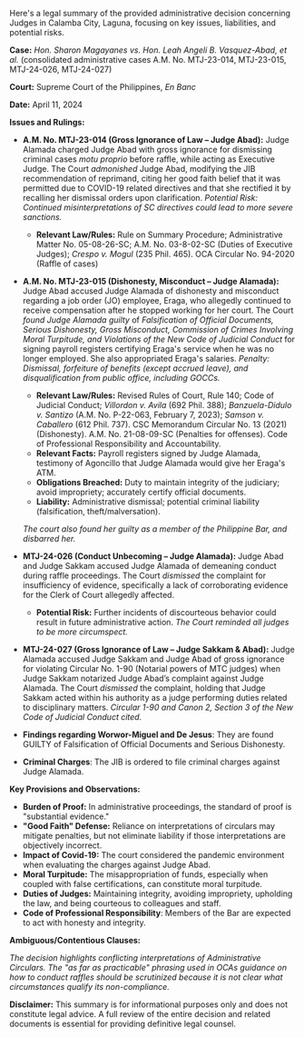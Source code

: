 Here's a legal summary of the provided administrative decision concerning Judges in Calamba City, Laguna, focusing on key issues, liabilities, and potential risks.

**Case:** *Hon. Sharon Magayanes vs. Hon. Leah Angeli B. Vasquez-Abad, et al.* (consolidated administrative cases A.M. No. MTJ-23-014, MTJ-23-015, MTJ-24-026, MTJ-24-027)

**Court:** Supreme Court of the Philippines, *En Banc*

**Date:** April 11, 2024

**Issues and Rulings:**

*   **A.M. No. MTJ-23-014 (Gross Ignorance of Law – Judge Abad):** Judge Alamada charged Judge Abad with gross ignorance for dismissing criminal cases *motu proprio* before raffle, while acting as Executive Judge. The Court *admonished* Judge Abad, modifying the JIB recommendation of reprimand, citing her good faith belief that it was permitted due to COVID-19 related directives and that she rectified it by recalling her dismissal orders upon clarification. *Potential Risk: Continued misinterpretations of SC directives could lead to more severe sanctions.*

    *   **Relevant Law/Rules:** Rule on Summary Procedure; Administrative Matter No. 05-08-26-SC; A.M. No. 03-8-02-SC (Duties of Executive Judges); *Crespo v. Mogul* (235 Phil. 465). OCA Circular No. 94-2020 (Raffle of cases)
*   **A.M. No. MTJ-23-015 (Dishonesty, Misconduct – Judge Alamada):** Judge Abad accused Judge Alamada of dishonesty and misconduct regarding a job order (JO) employee, Eraga, who allegedly continued to receive compensation after he stopped working for her court. The Court *found Judge Alamada guilty* of *Falsification of Official Documents, Serious Dishonesty, Gross Misconduct, Commission of Crimes Involving Moral Turpitude, and Violations of the New Code of Judicial Conduct* for signing payroll registers certifying Eraga's service when he was no longer employed. She also appropriated Eraga's salaries. *Penalty: Dismissal, forfeiture of benefits (except accrued leave), and disqualification from public office, including GOCCs.*

    *   **Relevant Law/Rules:** Revised Rules of Court, Rule 140; Code of Judicial Conduct; *Villordon v. Avila* (692 Phil. 388); *Banzuela-Didulo v. Santizo* (A.M. No. P-22-063, February 7, 2023); *Samson v. Caballero* (612 Phil. 737). CSC Memorandum Circular No. 13 (2021) (Dishonesty). A.M. No. 21-08-09-SC (Penalties for offenses). Code of Professional Responsibility and Accountability.
    *   **Relevant Facts:** Payroll registers signed by Judge Alamada, testimony of Agoncillo that Judge Alamada would give her Eraga's ATM.
    *   **Obligations Breached:** Duty to maintain integrity of the judiciary; avoid impropriety; accurately certify official documents.
    *   **Liability:** Administrative dismissal; potential criminal liability (falsification, theft/malversation).

    *The court also found her guilty as a member of the Philippine Bar, and disbarred her.*
*   **MTJ-24-026 (Conduct Unbecoming – Judge Alamada):** Judge Abad and Judge Sakkam accused Judge Alamada of demeaning conduct during raffle proceedings. The Court *dismissed* the complaint for insufficiency of evidence, specifically a lack of corroborating evidence for the Clerk of Court allegedly affected.

    *   **Potential Risk:** Further incidents of discourteous behavior could result in future administrative action. *The Court reminded all judges to be more circumspect.*
*   **MTJ-24-027 (Gross Ignorance of Law – Judge Sakkam & Abad):** Judge Alamada accused Judge Sakkam and Judge Abad of gross ignorance for violating Circular No. 1-90 (Notarial powers of MTC judges) when Judge Sakkam notarized Judge Abad’s complaint against Judge Alamada. The Court *dismissed* the complaint, holding that Judge Sakkam acted within his authority as a judge performing duties related to disciplinary matters. *Circular 1-90 and Canon 2, Section 3 of the New Code of Judicial Conduct cited.*
*   **Findings regarding Worwor-Miguel and De Jesus**: They are found GUILTY of Falsification of Official Documents and Serious Dishonesty.

*   **Criminal Charges**: The JIB is ordered to file criminal charges against Judge Alamada.

**Key Provisions and Observations:**

*   **Burden of Proof:** In administrative proceedings, the standard of proof is "substantial evidence."
*   **"Good Faith" Defense:** Reliance on interpretations of circulars may mitigate penalties, but not eliminate liability if those interpretations are objectively incorrect.
*   **Impact of Covid-19:** The court considered the pandemic environment when evaluating the charges against Judge Abad.
*   **Moral Turpitude:** The misappropriation of funds, especially when coupled with false certifications, can constitute moral turpitude.
*   **Duties of Judges:** Maintaining integrity, avoiding impropriety, upholding the law, and being courteous to colleagues and staff.
*   **Code of Professional Responsibility**: Members of the Bar are expected to act with honesty and integrity.

**Ambiguous/Contentious Clauses:**

*The decision highlights conflicting interpretations of Administrative Circulars. The "as far as practicable" phrasing used in OCAs guidance on how to conduct raffles should be scrutinized because it is not clear what circumstances qualify its non-compliance.*

**Disclaimer:** This summary is for informational purposes only and does not constitute legal advice. A full review of the entire decision and related documents is essential for providing definitive legal counsel.
